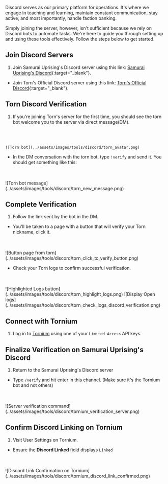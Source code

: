 Discord serves as our primary platform for operations. It's where we engage in teaching and learning, maintain constant communication, stay active, and most importantly, handle faction banking.

Simply joining the server, however, isn't sufficient because we rely on Discord bots to automate tasks. We're here to guide you through setting up and using these tools effectively. Follow the steps below to get started.


## Join Discord Servers
1. Join Samurai Uprising's Discord server using this link: [Samurai Uprising's Discord](https://discord.gg/3Y2PBSBnJk){:target="\_blank"}.

- Join Torn's Official Discord server using this link: [Torn's Official Discord](https://discord.gg/TVstvww){:target="\_blank"}.

## Torn Discord Verification
1. If you're joining Torn's server for the first time, you should see the torn bot welcome you to the server via direct message(DM).
<br>
<br>

    ![Torn bot](../assets/images/tools/discord/torn_avatar.png)

- In the DM conversation with the torn bot, type `!verify` and send it. You should get something like this:
<br>
<br>
![Torn bot message](../assets/images/tools/discord/torn_new_message.png)

## Complete Verification
1. Follow the link sent by the bot in the DM.
- You'll be taken to a page with a button that will verify your Torn nickname, click it.
<br>
<br>
![Button page from torn](../assets/images/tools/discord/torn_click_to_verify_button.png)

- Check your Torn logs to confirm successful verification.
<br>
<br>
![Highlighted Logs button](../assets/images/tools/discord/torn_highlight_logs.png)
![Display Open logs](../assets/images/tools/discord/torn_check_logs_discord_verification.png)

## Connect with Tornium
1. Log in to [Tornium](https://tornium.com/) using one of your `Limited Access` API keys.

## Finalize Verification on Samurai Uprising's Discord
1. Return to the Samurai Uprising's Discord server
- Type `/verify` and hit enter in this channel. (Make sure it's the Tornium bot and not others)
<br>
<br>
![Server verification command](../assets/images/tools/discord/tornium_verification_server.png)

## Confirm Discord Linking on Tornium
1. Visit User Settings on Tornium.
- Ensure the **Discord Linked** field displays `Linked`
<br>
<br>
![Discord Link Confirmation on Tornium](../assets/images/tools/discord/tornium_discord_link_confirmed.png)